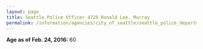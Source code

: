 ```yaml
---
layout: page
title: Seattle Police Officer 4729 Ronald Lee. Murray
permalink: /information/agencies/city_of_seattle/seattle_police_department/copbook/4729/
---
```


**Age as of Feb. 24, 2016:** 60
